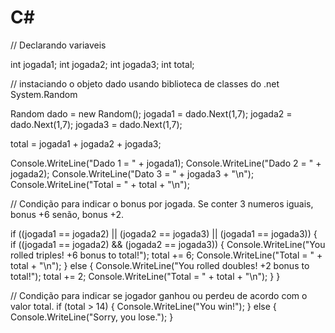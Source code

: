 # C#
// Declarando variaveis

int jogada1;
int jogada2;
int jogada3;
int total;

// instaciando o objeto dado usando biblioteca de classes do .net System.Random 

Random dado = new Random();
jogada1 = dado.Next(1,7);
jogada2 = dado.Next(1,7);
jogada3 = dado.Next(1,7);

total = jogada1 + jogada2 + jogada3;

Console.WriteLine("Dado 1 = " + jogada1);
Console.WriteLine("Dado 2 = " + jogada2);
Console.WriteLine("Dato 3 = " + jogada3 + "\n");
Console.WriteLine("Total = " + total + "\n");

// Condição para indicar o bonus por jogada. Se conter 3 numeros iguais, bonus +6 senão, bonus +2.

if ((jogada1 == jogada2) || (jogada2 == jogada3) || (jogada1 == jogada3))
{   
    if ((jogada1 == jogada2) && (jogada2 == jogada3)) 
    {
    Console.WriteLine("You rolled triples! +6 bonus to total!");
    total += 6;
    Console.WriteLine("Total = " + total + "\n");
    }
    else
    {
    Console.WriteLine("You rolled doubles! +2 bonus to total!");
    total += 2;
    Console.WriteLine("Total = " + total + "\n");
    }
}

// Condição para indicar se jogador ganhou ou perdeu de acordo com o valor total.
if (total > 14)
{
    Console.WriteLine("You win!");
}
else 
{
    Console.WriteLine("Sorry, you lose.");
}

